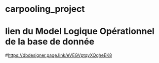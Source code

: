# carpooling_project

# lien du Model Logique Opérationnel de la base de donnée

#https://dbdesigner.page.link/eVEGVptqyXQgheEK8



